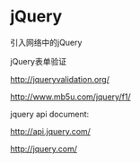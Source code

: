 # jQuery
引入网络中的jQuery
              <script src="http://code.jquery.com/jquery-1.10.1.min.js"></script>

jQuery表单验证

http://jqueryvalidation.org/

http://www.mb5u.com/jquery/f1/

jquery api document:

http://api.jquery.com/

http://jquery.com/
